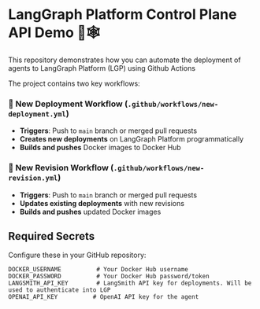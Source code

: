 # LangGraph Platform Control Plane API Demo 🦜🕸️

This repository demonstrates how you can automate the deployment of agents to LangGraph Platform (LGP) using Github Actions

The project contains two key workflows:

### 🚀 New Deployment Workflow (`.github/workflows/new-deployment.yml`)
- **Triggers**: Push to `main` branch or merged pull requests
- **Creates new deployments** on LangGraph Platform programmatically
- **Builds and pushes** Docker images to Docker Hub

### 🔄 New Revision Workflow (`.github/workflows/new-revision.yml`)
- **Triggers**: Push to `main` branch or merged pull requests  
- **Updates existing deployments** with new revisions
- **Builds and pushes** updated Docker images

## Required Secrets

Configure these in your GitHub repository:

```
DOCKER_USERNAME          # Your Docker Hub username
DOCKER_PASSWORD          # Your Docker Hub password/token
LANGSMITH_API_KEY        # LangSmith API key for deployments. Will be used to authenticate into LGP
OPENAI_API_KEY          # OpenAI API key for the agent
```